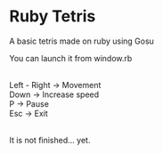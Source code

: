 <body>
<h1> Ruby Tetris  </h1>
A basic tetris made on ruby using Gosu

You can launch it from window.rb
<br>
<br>

Left - Right -> Movement
<br>
Down -> Increase speed
<br>
P -> Pause
<br>
Esc -> Exit
<br>
<br>

It is not finished... yet.
</body>
